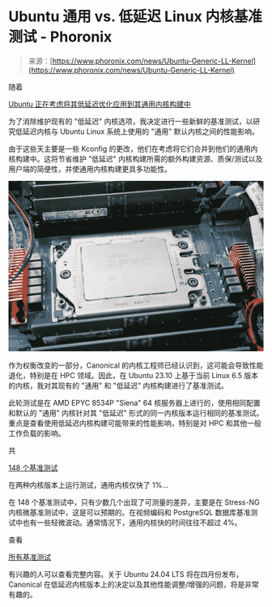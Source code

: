 <!--yml

类别：未分类

日期：2024-05-29 12:52:10

-->

# Ubuntu 通用 vs. 低延迟 Linux 内核基准测试 - Phoronix

> 来源：[https://www.phoronix.com/news/Ubuntu-Generic-LL-Kernel](https://www.phoronix.com/news/Ubuntu-Generic-LL-Kernel)

随着

[Ubuntu 正在考虑将其低延迟优化应用到其通用内核构建中](https://www.phoronix.com/news/Ubuntu-Low-Lat-Generic-Kernel)

为了消除维护现有的 "低延迟" 内核选项，我决定进行一些新鲜的基准测试，以研究低延迟内核与 Ubuntu Linux 系统上使用的 "通用" 默认内核之间的性能影响。

由于这些天主要是一些 Kconfig 的更改，他们在考虑将它们合并到他们的通用内核构建中。这将节省维护 "低延迟" 内核构建所需的额外构建资源、质保/测试以及用户端的简便性，并使通用内核构建更具多功能性。

![AMD EPYC 8534P](img/4c3b2ede1c9b09691ee36165378cc4e4.png)

作为权衡改变的一部分，Canonical 的内核工程师已经认识到，这可能会导致性能退化，特别是在 HPC 领域。因此，在 Ubuntu 23.10 上基于当前 Linux 6.5 版本的内核，我对其现有的 "通用" 和 "低延迟" 内核构建进行了基准测试。

此轮测试是在 AMD EPYC 8534P "Siena" 64 核服务器上进行的，使用相同配置和默认的 "通用" 内核针对其 "低延迟" 形式的同一内核版本运行相同的基准测试。重点是查看使用低延迟内核构建可能带来的性能影响，特别是对 HPC 和其他一般工作负载的影响。

共

[148 个基准测试](https://openbenchmarking.org/result/2401290-NE-UBUNTUKER76&sgm=1&swl=1)

在两种内核版本上运行测试，通用内核仅快了 1%...

在 148 个基准测试中，只有少数几个出现了可测量的差异，主要是在 Stress-NG 内核微基准测试中，这是可以预期的。在视频编码和 PostgreSQL 数据库基准测试中也有一些轻微波动。通常情况下，通用内核快的时间往往不超过 4%。

查看

[所有基准测试](https://openbenchmarking.org/result/2401290-NE-UBUNTUKER76&sgm=1&swl=1)

有兴趣的人可以查看完整内容。关于 Ubuntu 24.04 LTS 将在四月份发布，Canonical 在低延迟内核版本上的决定以及其他性能调整/增强的问题，将是非常有趣的。
